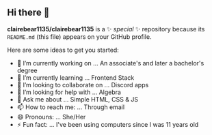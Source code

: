 ## Hi there 👋

**clairebear1135/clairebear1135** is a ✨ _special_ ✨ repository because its `README.md` (this file) appears on your GitHub profile.

Here are some ideas to get you started:

- 🔭 I’m currently working on ... An associate's and later a bachelor's degree
- 🌱 I’m currently learning ... Frontend Stack
- 👯 I’m looking to collaborate on ... Discord apps
- 🤔 I’m looking for help with ... Algebra
- 💬 Ask me about ... Simple HTML, CSS & JS
- 📫 How to reach me: ... Through email
- 😄 Pronouns: ... She/Her
- ⚡ Fun fact: ... I've been using computers since I was 11 years old
